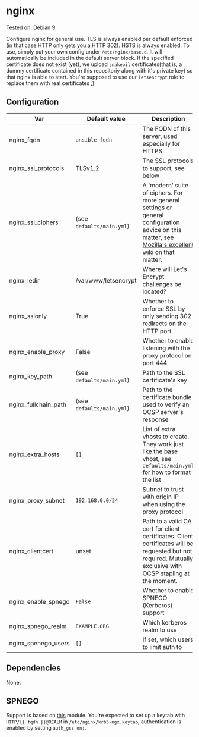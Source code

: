 # nginx

Tested on: Debian 9

Configure nginx for general use. TLS is always enabled per default enforced (in that case HTTP only gets you a HTTP 302). HSTS is always enabled. To use, simply put your own config under `/etc/nginx/base.d`. It will automatically be included in the default server block. If the specified certificate does not exist (yet), we upload `snakeoil` certificates(that is, a dummy certificate contained in this repositoriy along with it's private key) so that nginx is able to start. You're supposed to use our `letsencrypt` role to replace them with real certificates ;)

## Configuration
|Var|Default value|Description|
|---|-------------|-----------|
|nginx_fqdn|`ansible_fqdn`|The FQDN of this server, used especially for HTTPS|
|nginx_ssl_protocols|TLSv1.2|The SSL protocols to support, see below|
|nginx_ssl_ciphers|(see `defaults/main.yml`)|A 'modern' suite of ciphers. For more general settings or general configuration advice on this matter, see [Mozilla's excellent wiki](https://wiki.mozilla.org/Security/Server_Side_TLS) on that matter.|
|nginx_ledir|/var/www/letsencrypt|Where will Let's Encrypt challenges be located?|
|nginx_sslonly|True|Whether to enforce SSL by only sending 302 redirects on the HTTP port|
|nginx_enable_proxy|False|Whether to enable listening with the proxy protocol on port 444|
|nginx_key_path|(see `defaults/main.yml`)|Path to the SSL certificate's key|
|nginx_fullchain_path|(see `defaults/main.yml`)|Path to the certificate bundle used to verify an OCSP server's response|
|nginx_extra_hosts|`[]`| List of extra vhosts to create. They work just like the base vhost, see `defaults/main.yml` for how to format the list|
|nginx_proxy_subnet|`192.168.0.0/24`|Subnet to trust with origin IP when using the proxy protocol|
|nginx_clientcert|unset| Path to a valid CA cert for client certificates. Client certificates will be requested but not required. Mutually exclusive with OCSP stapling at the moment. |
|nginx_enable_spnego|`False`| Whether to enable SPNEGO (Kerberos) support|
|nginx_spnego_realm|`EXAMPLE.ORG`| Which kerberos realm to use|
|nginx_spenego_users|`[]`| If set, which users to limit auth to|

## Dependencies
None.

## SPNEGO
Support is based on [this](https://github.com/stnoonan/spnego-http-auth-nginx-module) module.
You're expected to set up a keytab with `HTTP/{{ fqdn }}@REALM` in `/etc/nginx/krb5-ngx.keytab`, authentication is enabled by setting `auth_gss on;`.
